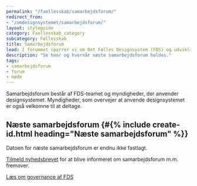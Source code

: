 ```yaml
---
permalink: "/faellesskab/samarbejdsforum/"
redirect_from:
- "/omdesignsystemet/samarbejdsforum/"
layout: styleguide
category: Faellesskab_category
subcategory: Fællesskab
title: Samarbejdsforum
lead: I forummet sparrer vi om Det Fælles Designsystem (FDS) og udviklingen fremadrettet.
description: "Se hvor og hvornår næste samarbejdsforum holdes."
tags:
- samarbejdsforum
- forum
- møde
---
```


Samarbejdsforum består af FDS-teamet og myndigheder, der anvender designsystemet. Myndigheder, som overvejer at anvende designsystemet er også velkomne til at deltage.

## Næste samarbejdsforum {#{% include create-id.html heading="Næste samarbejdsforum" %}}

Datoen for næste samarbejdsforum er endnu ikke fastlagt.

<a href="/faellesskab/nyhedsmail/">Tilmeld nyhedsbrevet</a> for at blive informeret om samarbejdsforum m.m. fremover.

<a href="/faellesskab/governance/">Læs om governance af FDS</a>
